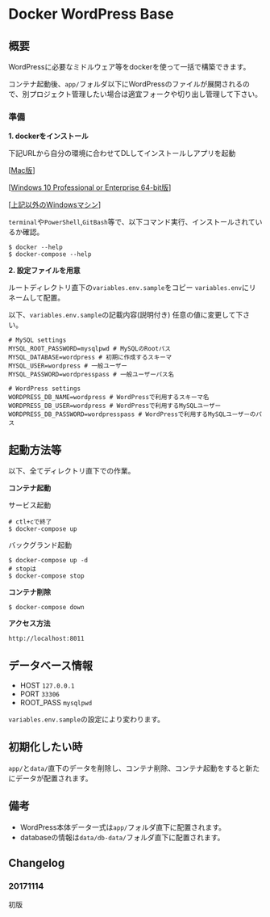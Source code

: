 # Docker WordPress Base

## 概要

WordPressに必要なミドルウェア等をdockerを使って一括で構築できます。

コンテナ起動後、``app/``フォルダ以下にWordPressのファイルが展開されるので、別プロジェクト管理したい場合は適宜フォークや切り出し管理して下さい。

### 準備

__1. dockerをインストール__

下記URLから自分の環境に合わせてDLしてインストールしアプリを起動

[[Mac版](https://download.docker.com/mac/stable/Docker.dmg)]

[[Windows 10 Professional or Enterprise 64-bit版](https://download.docker.com/win/stable/Docker%20for%20Windows%20Installer.exe)]

[[上記以外のWindowsマシン](https://download.docker.com/win/stable/DockerToolbox.exe)]

``terminal``や``PowerShell``,``GitBash``等で、以下コマンド実行、インストールされているか確認。

```
$ docker --help
$ docker-compose --help
```

__2. 設定ファイルを用意__

ルートディレクトリ直下の``variables.env.sample``をコピー
``variables.env``にリネームして配置。

以下、``variables.env.sample``の記載内容(説明付き)
任意の値に変更して下さい。

```
# MySQL settings
MYSQL_ROOT_PASSWORD=mysqlpwd # MySQLのRootパス
MYSQL_DATABASE=wordpress # 初期に作成するスキーマ
MYSQL_USER=wordpress # 一般ユーザー
MYSQL_PASSWORD=wordpresspass # 一般ユーザーパス名

# WordPress settings
WORDPRESS_DB_NAME=wordpress # WordPressで利用するスキーマ名
WORDPRESS_DB_USER=wordpress # WordPressで利用するMySQLユーザー
WORDPRESS_DB_PASSWORD=wordpresspass # WordPressで利用するMySQLユーザーのパス
```

## 起動方法等

以下、全てディレクトリ直下での作業。

__コンテナ起動__

サービス起動

```
# ctl+cで終了
$ docker-compose up
```

バックグランド起動

```
$ docker-compose up -d
# stopは
$ docker-compose stop
```

__コンテナ削除__

```
$ docker-compose down
```

__アクセス方法__

```
http://localhost:8011
```

## データベース情報

* HOST ``127.0.0.1``
* PORT ``33306``
* ROOT_PASS ``mysqlpwd``

``variables.env.sample``の設定により変わります。

## 初期化したい時

``app/``と``data/``直下のデータを削除し、コンテナ削除、コンテナ起動をすると新たにデータが配置されます。

## 備考

* WordPress本体データ一式は``app/``フォルダ直下に配置されます。
* databaseの情報は``data/db-data/``フォルダ直下に配置されます。

## Changelog

### 20171114

初版